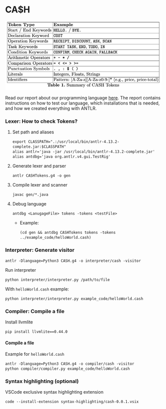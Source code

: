 # CA$H

![illustration](./tokens.png)

Read our report about our programming language [here](/DAT259_CASH.pdf). The report contains instructions on how to test our language, which installations that is needed, and how we created everything with ANTLR.

### Lexer: How to check Tokens?

1. Set path and aliases
   ```
   export CLASSPATH=".:/usr/local/bin/antlr-4.13.2-complete.jar:$CLASSPATH"
   alias antlr='java -jar /usr/local/bin/antlr-4.13.2-complete.jar'
   alias antdbg='java org.antlr.v4.gui.TestRig'
   ```
2. Generate lexer and parser
   ```
   antlr CASHTokens.g4 -o gen
   ```
3. Compile lexer and scanner
   ```
   javac gen/*.java
   ```
4. Debug language

   ```
   antdbg <LanugageFile> tokens -tokens <testFile>
   ```

   - Example:
     ```
     (cd gen && antdbg CASHTokens tokens -tokens ../example_code/helloWorld.cash)
     ```

### Interpreter: Generate visitor

```
antlr -Dlanguage=Python3 CASH.g4 -o interpreter/cash -visitor
```

Run interpreter

```
python interpreter/interpreter.py /path/to/file
```

With `helloWorld.cash` example:

```
python interpreter/interpreter.py example_code/helloWorld.cash
```

### Compiler: Compile a file

Install llvmlite

```
pip install llvmlite==0.44.0
```

#### Compile a file

Example for `helloWorld.cash`

```
antlr -Dlanguage=Python3 CASH.g4 -o compiler/cash -visitor
python compiler/compiler.py example_code/helloWorld.cash
```

### Syntax highlighting (optional)

VSCode exclusive syntax highlighting extension

```
code --install-extension syntax-highlighting/cash-0.0.1.vsix
```
